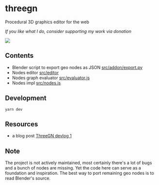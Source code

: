 # threegn

Procedural 3D graphics editor for the web

_If you like what I do, consider supporting my work via donation_

[![](https://www.buymeacoffee.com/assets/img/guidelines/download-assets-sm-1.svg)](https://www.buymeacoffee.com/romanliutikov)

## Contents

- Blender script to export geo nodes as JSON [src/addon/export.py](https://github.com/roman01la/threegn/blob/main/src/addon/export.py)
- Nodes editor [src/editor](https://github.com/roman01la/threegn/tree/main/src/editor)
- Nodes graph evaluator [src/evaluator.js](https://github.com/roman01la/threegn/blob/main/src/evaluator.js)
- Nodes impl [src/nodes.js](https://github.com/roman01la/threegn/blob/main/src/nodes.js)

## Development

```
yarn dev
```

## Resources
- a blog post [ThreeGN devlog 1](https://www.romanliutikov.com/blog/threegn-1.html)

## Note

The project is not actively maintained, most certainly there's a lot of bugs and a bunch of nodes are missing. Yet the code here can serve as a foundation and inspiration. The best way to port remaining geo nodes is to read Blender's source.
